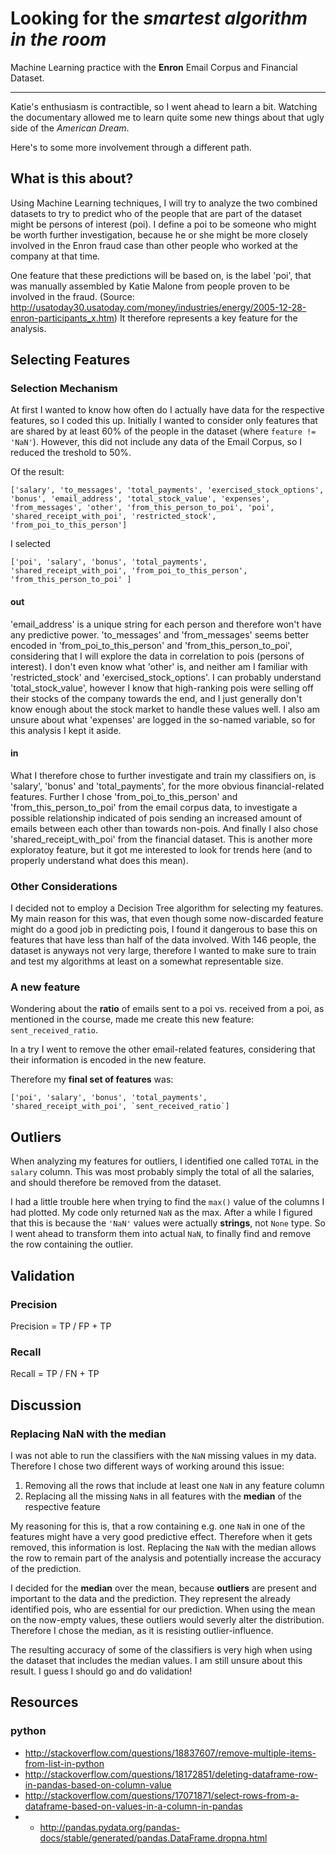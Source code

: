 # Looking for the _smartest algorithm in the room_

Machine Learning practice with the **Enron** Email Corpus and Financial Dataset.

---

Katie's enthusiasm is contractible, so I went ahead to learn a bit. Watching the documentary allowed me to learn quite some new things about that ugly side of the _American Dream_.

Here's to some more involvement through a different path.

## What is this about?
Using Machine Learning techniques, I will try to analyze the two combined datasets to try to predict who of the people that are part of the dataset might be persons of interest (poi).
I define a poi to be someone who might be worth further investigation, because he or she might be more closely involved in the Enron fraud case than other people who worked at the company at that time.

One feature that these predictions will be based on, is the label 'poi', that was manually assembled by Katie Malone from people proven to be involved in the fraud. (Source: http://usatoday30.usatoday.com/money/industries/energy/2005-12-28-enron-participants_x.htm)
It therefore represents a key feature for the analysis.


## Selecting Features
### Selection Mechanism
At first I wanted to know how often do I actually have data for the respective features, so I coded this up.
Initially I wanted to consider only features that are shared by at least 60% of the people in the dataset (where `feature != 'NaN'`). However, this did not include any data of the Email Corpus, so I reduced the treshold to 50%.

Of the result:

```
['salary', 'to_messages', 'total_payments', 'exercised_stock_options', 'bonus', 'email_address', 'total_stock_value', 'expenses', 'from_messages', 'other', 'from_this_person_to_poi', 'poi', 'shared_receipt_with_poi', 'restricted_stock', 'from_poi_to_this_person']
```

I selected

```
['poi', 'salary', 'bonus', 'total_payments', 'shared_receipt_with_poi', 'from_poi_to_this_person', 'from_this_person_to_poi' ]
```


#### out
'email_address' is a unique string for each person and therefore won't have any predictive power. 'to_messages' and 'from_messages' seems better encoded in 'from_poi_to_this_person' and 'from_this_person_to_poi', considering that I will explore the data in correlation to pois (persons of interest).
I don't even know what 'other' is, and neither am I familiar with 'restricted_stock' and 'exercised_stock_options'.
I can probably understand 'total_stock_value', however I know that high-ranking pois were selling off their stocks of the company towards the end, and I just generally don't know enough about the stock market to handle these values well. I also am unsure about what 'expenses' are logged in the so-named variable, so for this analysis I kept it aside.


#### in
What I therefore chose to further investigate and train my classifiers on, is 'salary', 'bonus' and 'total_payments', for the more obvious financial-related features. Further I chose 'from_poi_to_this_person' and 'from_this_person_to_poi' from the email corpus data, to investigate a possible relationship indicated of pois sending an increased amount of emails between each other than towards non-pois.
And finally I also chose 'shared_receipt_with_poi' from the financial dataset. This is another more exploratoy feature, but it got me interested to look for trends here (and to properly understand what does this mean).

### Other Considerations
I decided not to employ a Decision Tree algorithm for selecting my features. My main reason for this was, that even though some now-discarded feature might do a good job in predicting pois, I found it dangerous to base this on features that have less than half of the data involved.
With 146 people, the dataset is anyways not very large, therefore I wanted to make sure to train and test my algorithms at least on a somewhat representable size.

### A new feature
Wondering about the **ratio** of emails sent to a poi vs. received from a poi, as mentioned in the course, made me create this new feature: `sent_received_ratio`.

In a try I went to remove the other email-related features, considering that their information is encoded in the new feature.

Therefore my **final set of features** was:

```
['poi', 'salary', 'bonus', 'total_payments', 'shared_receipt_with_poi', `sent_received_ratio`]
```

## Outliers

When analyzing my features for outliers, I identified one called `TOTAL` in the `salary` column. This was most probably simply the total of all the salaries, and should therefore be removed from the dataset.

I had a little trouble here when trying to find the `max()` value of the columns I had plotted. My code only returned `NaN` as the max. After a while I figured that this is because the `'NaN'` values were actually **strings**, not `None` type. So I went ahead to transform them into actual `NaN`, to finally find and remove the row containing the outlier.

## Validation
### Precision
Precision = TP / FP + TP

### Recall
Recall =  TP / FN + TP


## Discussion
### Replacing NaN with the median
I was not able to run the classifiers with the `NaN` missing values in my data. Therefore I chose two different ways of working around this issue:

1. Removing all the rows that include at least one `NaN` in any feature column
2. Replacing all the missing `NaN`s in all features with the **median** of the respective feature

My reasoning for this is, that a row containing e.g. one `NaN` in one of the features might have a very good predictive effect. Therefore when it gets removed, this information is lost.
Replacing the `NaN` with the median allows the row to remain part of the analysis and potentially increase the accuracy of the prediction.

I decided for the **median** over the mean, because **outliers** are present and important to the data and the prediction. They represent the already identified pois, who are essential for our prediction.
When using the mean on the now-empty values, these outliers would severly alter the distribution. Therefore I chose the median, as it is resisting outlier-influence.

The resulting accuracy of some of the classifiers is very high when using the dataset that includes the median values. I am still unsure about this result. I guess I should go and do validation!


## Resources
### python
- http://stackoverflow.com/questions/18837607/remove-multiple-items-from-list-in-python
- http://stackoverflow.com/questions/18172851/deleting-dataframe-row-in-pandas-based-on-column-value
- http://stackoverflow.com/questions/17071871/select-rows-from-a-dataframe-based-on-values-in-a-column-in-pandas
- - http://pandas.pydata.org/pandas-docs/stable/generated/pandas.DataFrame.dropna.html
